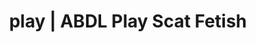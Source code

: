 ---
categories:
- AI Erotica
- ABDL Play
- Alt Romance
- Femdom
- Immersive Erotica
image: /assets/images/1747714305249.jpg
layout: post
schema:
  description: Premium adult content featuring Scat Fetish, ABDL Play. High-quality
    images with sensual themes.
  keywords:
  - NSFW Art
  - ABDL Play
  - Lingerie Art
  - Self-Pleasure
  - Digital Dominance
  - Spiritual Kink
  - Scat Fetish
  name: 1747714305249 | Scat Fetish ABDL Play
  type: VisualArtwork
seo:
  description: Featured content with premium Scat Fetish, ABDL Play. HD images available.
  keywords: Scat Fetish, ABDL Play
  og_image: /assets/images/1747714305249.jpg
  schema_type: VisualArtwork
tags:
- '#play'
- Scat Fetish
- ABDL Play
title: play | ABDL Play Scat Fetish
---